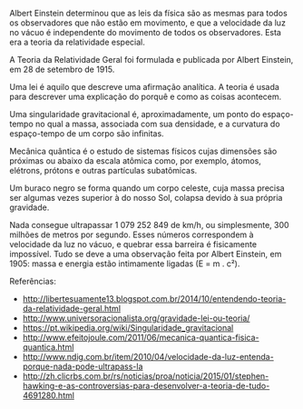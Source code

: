 Albert Einstein determinou que as leis da física são as mesmas para todos os observadores que não estão em movimento, e que a velocidade da luz no vácuo é independente do movimento de todos os observadores. Esta era a teoria da relatividade especial. 

A Teoria da Relatividade Geral foi formulada e publicada por Albert Einstein, em 28 de setembro de 1915.

Uma lei é aquilo que descreve uma afirmação analítica. A teoria é usada para descrever uma explicação do porquê e como as coisas acontecem.

Uma singularidade gravitacional é, aproximadamente, um ponto do espaço-tempo no qual a massa, associada com sua densidade, e a curvatura do espaço-tempo de um corpo são infinitas. 

Mecânica quântica é o estudo de sistemas físicos cujas dimensões são próximas ou abaixo da escala atômica como, por exemplo, átomos, elétrons, prótons e outras partículas subatômicas.

Um buraco negro se forma quando um corpo celeste, cuja massa precisa ser algumas vezes superior à do nosso Sol, colapsa devido à sua própria gravidade.

Nada consegue ultrapassar 1 079 252 849 de km/h, ou simplesmente, 300 milhões de metros por segundo. Esses números correspondem à velocidade da luz no vácuo, e quebrar essa barreira é fisicamente impossível. Tudo se deve a uma observação feita por Albert Einstein, em 1905: massa e energia estão intimamente ligadas (E = m . c²).

Referências:
* http://libertesuamente13.blogspot.com.br/2014/10/entendendo-teoria-da-relatividade-geral.html
* http://www.universoracionalista.org/gravidade-lei-ou-teoria/
* https://pt.wikipedia.org/wiki/Singularidade_gravitacional
* http://www.efeitojoule.com/2011/06/mecanica-quantica-fisica-quantica.html
* http://www.ndig.com.br/item/2010/04/velocidade-da-luz-entenda-porque-nada-pode-ultrapass-la
* http://zh.clicrbs.com.br/rs/noticias/proa/noticia/2015/01/stephen-hawking-e-as-controversias-para-desenvolver-a-teoria-de-tudo-4691280.html
